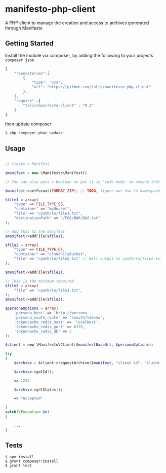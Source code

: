 manifesto-php-client
====================

A PHP client to manage the creation and access to archives generated through Manifesto

## Getting Started

Install the module via composer, by adding the following to your projects ``composer.json``

```javascript
{
    "repositories":[
        {
            "type": "vcs",
            "url": "https://github.com/talis/manifesto-php-client"
        },
    ],
    "require" :{
        "talis/manifesto-client" : "0.2"
    }
}
```
then update composer:

```bash
$ php composer.phar update
```

Usage
-----

```php

// Create a Manifest

$manifest = new \Manifesto\Manifest()

// You can also pass a boolean to put it in 'safe mode' to ensure that the file count is what is expected

$manifest->setFormat(FORMAT_ZIP); // TODO, figure out how to namespace these constants

$file1 = array(
    "type" => FILE_TYPE_S3,
    "container" => "myBucket",
    "file" => "/path/to/file1.txt",
    "destinationPath" => "/FOO/BAR/BAZ.txt"
);

// Add this to the manifest
$manifest->addFile($file1);

$file2 = array(
    "type" => FILE_TYPE_CF,
    "container" => "CloudFileBucket",
    "file" => "/path/to/file2.txt" // Will output to /path/to/file2.txt
);

$manifest->addFile($file2);

// This is the minimum required
$file3 = array(
    "file" => "/path/to/file1.txt",
);
$manifest->addFile($file3);

$personaOptions = array(
    'persona_host' => 'http://persona',
    'persona_oauth_route' => '/oauth/tokens',
    'tokencache_redis_host' => 'localhost',
    'tokencache_redis_port' => 6379,
    'tokencache_redis_db' => 2
);

$client = new \Manifesto\Client($manifestBaseUrl, $personaOptions);

try
{
    $archive = $client->requestArchive($manifest, "client id", "client secret");

    $archive->getId();

    => 1234

    $archive->getStatus();

    => "Accepted"

}
catch(\Exception $e)
{

    ...
}
```

Tests
-----
```
$ npm install
$ grunt composer:install
$ grunt test
```